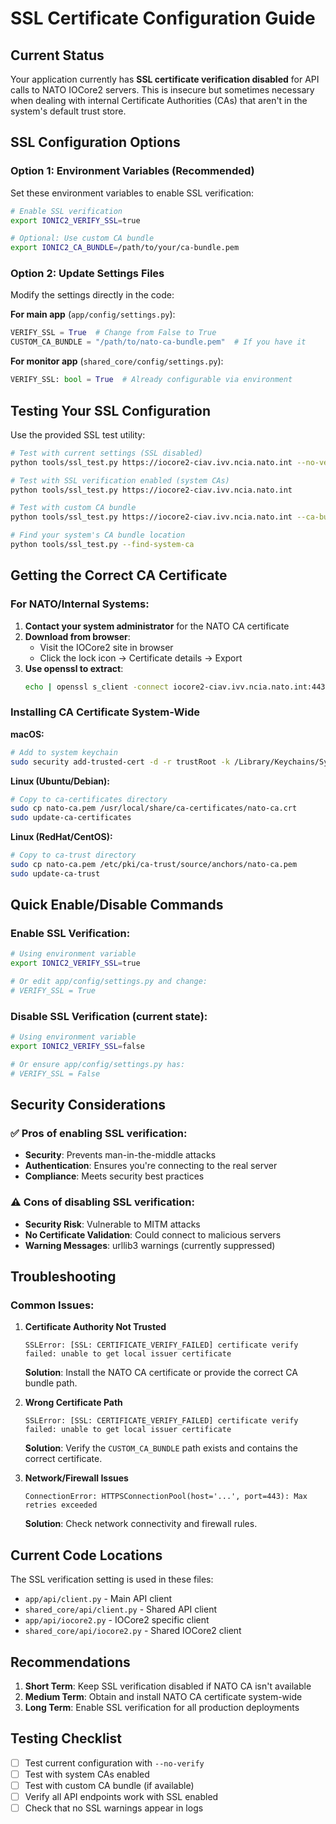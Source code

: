 # SSL Certificate Configuration Guide

## Current Status
Your application currently has **SSL certificate verification disabled** for API calls to NATO IOCore2 servers. This is insecure but sometimes necessary when dealing with internal Certificate Authorities (CAs) that aren't in the system's default trust store.

## SSL Configuration Options

### Option 1: Environment Variables (Recommended)
Set these environment variables to enable SSL verification:

```bash
# Enable SSL verification
export IONIC2_VERIFY_SSL=true

# Optional: Use custom CA bundle
export IONIC2_CA_BUNDLE=/path/to/your/ca-bundle.pem
```

### Option 2: Update Settings Files
Modify the settings directly in the code:

**For main app** (`app/config/settings.py`):
```python
VERIFY_SSL = True  # Change from False to True
CUSTOM_CA_BUNDLE = "/path/to/nato-ca-bundle.pem"  # If you have it
```

**For monitor app** (`shared_core/config/settings.py`):
```python
VERIFY_SSL: bool = True  # Already configurable via environment
```

## Testing Your SSL Configuration

Use the provided SSL test utility:

```bash
# Test with current settings (SSL disabled)
python tools/ssl_test.py https://iocore2-ciav.ivv.ncia.nato.int --no-verify

# Test with SSL verification enabled (system CAs)
python tools/ssl_test.py https://iocore2-ciav.ivv.ncia.nato.int

# Test with custom CA bundle
python tools/ssl_test.py https://iocore2-ciav.ivv.ncia.nato.int --ca-bundle /path/to/ca-bundle.pem

# Find your system's CA bundle location
python tools/ssl_test.py --find-system-ca
```

## Getting the Correct CA Certificate

### For NATO/Internal Systems:
1. **Contact your system administrator** for the NATO CA certificate
2. **Download from browser**: 
   - Visit the IOCore2 site in browser
   - Click the lock icon → Certificate details → Export
3. **Use openssl to extract**:
   ```bash
   echo | openssl s_client -connect iocore2-ciav.ivv.ncia.nato.int:443 -servername iocore2-ciav.ivv.ncia.nato.int | openssl x509 -out nato-ca.pem
   ```

### Installing CA Certificate System-Wide

**macOS:**
```bash
# Add to system keychain
sudo security add-trusted-cert -d -r trustRoot -k /Library/Keychains/System.keychain nato-ca.pem
```

**Linux (Ubuntu/Debian):**
```bash
# Copy to ca-certificates directory
sudo cp nato-ca.pem /usr/local/share/ca-certificates/nato-ca.crt
sudo update-ca-certificates
```

**Linux (RedHat/CentOS):**
```bash
# Copy to ca-trust directory
sudo cp nato-ca.pem /etc/pki/ca-trust/source/anchors/nato-ca.pem
sudo update-ca-trust
```

## Quick Enable/Disable Commands

### Enable SSL Verification:
```bash
# Using environment variable
export IONIC2_VERIFY_SSL=true

# Or edit app/config/settings.py and change:
# VERIFY_SSL = True
```

### Disable SSL Verification (current state):
```bash
# Using environment variable
export IONIC2_VERIFY_SSL=false

# Or ensure app/config/settings.py has:
# VERIFY_SSL = False
```

## Security Considerations

### ✅ Pros of enabling SSL verification:
- **Security**: Prevents man-in-the-middle attacks
- **Authentication**: Ensures you're connecting to the real server
- **Compliance**: Meets security best practices

### ⚠️ Cons of disabling SSL verification:
- **Security Risk**: Vulnerable to MITM attacks
- **No Certificate Validation**: Could connect to malicious servers
- **Warning Messages**: urllib3 warnings (currently suppressed)

## Troubleshooting

### Common Issues:

1. **Certificate Authority Not Trusted**
   ```
   SSLError: [SSL: CERTIFICATE_VERIFY_FAILED] certificate verify failed: unable to get local issuer certificate
   ```
   **Solution**: Install the NATO CA certificate or provide the correct CA bundle path.

2. **Wrong Certificate Path**
   ```
   SSLError: [SSL: CERTIFICATE_VERIFY_FAILED] certificate verify failed: unable to get local issuer certificate
   ```
   **Solution**: Verify the `CUSTOM_CA_BUNDLE` path exists and contains the correct certificate.

3. **Network/Firewall Issues**
   ```
   ConnectionError: HTTPSConnectionPool(host='...', port=443): Max retries exceeded
   ```
   **Solution**: Check network connectivity and firewall rules.

## Current Code Locations

The SSL verification setting is used in these files:
- `app/api/client.py` - Main API client
- `shared_core/api/client.py` - Shared API client
- `app/api/iocore2.py` - IOCore2 specific client
- `shared_core/api/iocore2.py` - Shared IOCore2 client

## Recommendations

1. **Short Term**: Keep SSL verification disabled if NATO CA isn't available
2. **Medium Term**: Obtain and install NATO CA certificate system-wide
3. **Long Term**: Enable SSL verification for all production deployments

## Testing Checklist

- [ ] Test current configuration with `--no-verify`
- [ ] Test with system CAs enabled
- [ ] Test with custom CA bundle (if available)
- [ ] Verify all API endpoints work with SSL enabled
- [ ] Check that no SSL warnings appear in logs 